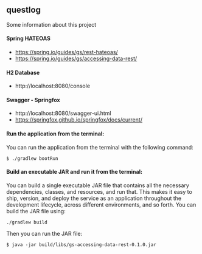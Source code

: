 ## questlog

Some information about this project


#### Spring HATEOAS

* https://spring.io/guides/gs/rest-hateoas/
* https://spring.io/guides/gs/accessing-data-rest/


#### H2 Database

* http://localhost:8080/console


#### Swagger - Springfox

* http://localhost:8080/swagger-ui.html
* https://springfox.github.io/springfox/docs/current/


#### Run the application from the terminal:

You can run the application from the terminal with the following command:

`$ ./gradlew bootRun`


#### Build an executable JAR and run it from the terminal:

You can build a single executable JAR file that contains all the necessary dependencies, classes, and resources, and run that. This makes it easy to ship, version, and deploy the service as an application throughout the development lifecycle, across different environments, and so forth.
You can build the JAR file using: 

`./gradlew build`

Then you can run the JAR file:

`$ java -jar build/libs/gs-accessing-data-rest-0.1.0.jar`